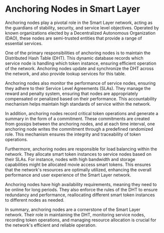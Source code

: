 # Anchoring Nodes in Smart Layer

Anchoring nodes play a pivotal role in the Smart Layer network, acting as the guardians of stability, security, and service level objectives. Operated by known organizations elected by a Decentralized Autonomous Organization (DAO), these nodes are semi-trusted entities that provide a range of essential services.

One of the primary responsibilities of anchoring nodes is to maintain the Distributed Hash Table (DHT). This dynamic database records which service node is handling which token instance, ensuring efficient operation of the network. Anchoring nodes update and synchronize the DHT across the network, and also provide lookup services for this table.

Anchoring nodes also monitor the performance of service nodes, ensuring they adhere to their Service Level Agreements (SLAs). They manage the reward and penalty system, ensuring that nodes are appropriately compensated or penalized based on their performance. This accountability mechanism helps maintain high standards of service within the network.

In addition, anchoring nodes record critical token operations and generate a summary in the form of a commitment. These commitments are created from gossips between the anchoring nodes, and at each time interval, one anchoring node writes the commitment through a predefined randomized role. This mechanism ensures the integrity and traceability of token operations.

Furthermore, anchoring nodes are responsible for load balancing within the network. They allocate smart token instances to service nodes based on their SLAs. For instance, nodes with high bandwidth and storage capabilities might be allocated movie access smart tokens. This ensures that the network's resources are optimally utilized, enhancing the overall performance and user experience of the Smart Layer network.

Anchoring nodes have high availability requirements, meaning they need to be online for long periods. They also enforce the rules of the DHT to ensure redundancy and performance, reallocating different smart token instances to different nodes as needed.

In summary, anchoring nodes are a cornerstone of the Smart Layer network. Their role in maintaining the DHT, monitoring service nodes, recording token operations, and managing resource allocation is crucial for the network's efficient and reliable operation.
